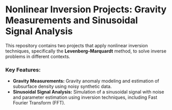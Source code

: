 # Nonlinear Inversion Projects: Gravity Measurements and Sinusoidal Signal Analysis  

This repository contains two projects that apply nonlinear inversion techniques, specifically the **Levenberg-Marquardt** method, to solve inverse problems in different contexts.  

### Key Features:  
- **Gravity Measurements:** Gravity anomaly modeling and estimation of subsurface density using noisy synthetic data.  
- **Sinusoidal Signal Analysis:** Simulation of a sinusoidal signal with noise and parameter estimation using inversion techniques, including Fast Fourier Transform (FFT). 
